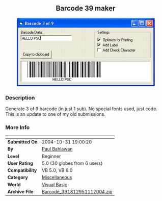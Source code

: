 ﻿<div align="center">

## Barcode 39 maker

<img src="PIC200411186466766.GIF">
</div>

### Description

Generate 3 of 9 barcode (in just 1 sub). No special fonts used, just code. This is an update to one of my old submissions.
 
### More Info
 


<span>             |<span>
---                |---
**Submitted On**   |2004-10-31 19:00:20
**By**             |[Paul Bahlawan](https://github.com/Planet-Source-Code/PSCIndex/blob/master/ByAuthor/paul-bahlawan.md)
**Level**          |Beginner
**User Rating**    |5.0 (30 globes from 6 users)
**Compatibility**  |VB 5\.0, VB 6\.0
**Category**       |[Miscellaneous](https://github.com/Planet-Source-Code/PSCIndex/blob/master/ByCategory/miscellaneous__1-1.md)
**World**          |[Visual Basic](https://github.com/Planet-Source-Code/PSCIndex/blob/master/ByWorld/visual-basic.md)
**Archive File**   |[Barcode\_391812951112004\.zip](https://github.com/Planet-Source-Code/paul-bahlawan-barcode-39-maker__1-57042/archive/master.zip)








